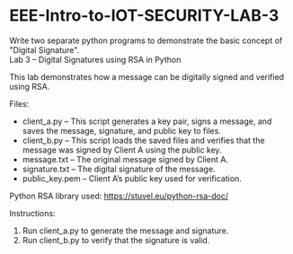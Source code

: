 # EEE-Intro-to-IOT-SECURITY-LAB-3
Write two separate python programs to demonstrate the basic concept of "Digital Signature".   
Lab 3 – Digital Signatures using RSA in Python

This lab demonstrates how a message can be digitally signed and verified using RSA.

Files:
- client_a.py – This script generates a key pair, signs a message, and saves the message, signature, and public key to files.
- client_b.py – This script loads the saved files and verifies that the message was signed by Client A using the public key.
- message.txt – The original message signed by Client A.
- signature.txt – The digital signature of the message.
- public_key.pem – Client A’s public key used for verification.

Python RSA library used: https://stuvel.eu/python-rsa-doc/

Instructions:
1. Run client_a.py to generate the message and signature.
2. Run client_b.py to verify that the signature is valid.
